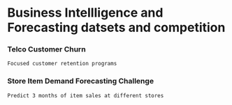 # Business Intellligence and Forecasting datsets and competition

### Telco Customer Churn
```
Focused customer retention programs

```

### Store Item Demand Forecasting Challenge
```
Predict 3 months of item sales at different stores

```
